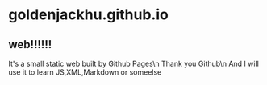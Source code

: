 # goldenjackhu.github.io
## web!!!!!!
It's a small static web built by Github Pages\n
Thank you Github\n
And I will use it to learn JS,XML,Markdown or someelse
